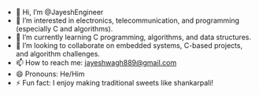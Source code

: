- 👋 Hi, I’m @JayeshEngineer
- 👀 I’m interested in electronics, telecommunication, and programming (especially C and algorithms).
- 🌱 I’m currently learning C programming, algorithms, and data structures.
- 💞️ I’m looking to collaborate on embedded systems, C-based projects, and algorithm challenges.
- 📫 How to reach me: jayeshwagh889@gmail.com
- 😄 Pronouns: He/Him
- ⚡ Fun fact: I enjoy making traditional sweets like shankarpali!
